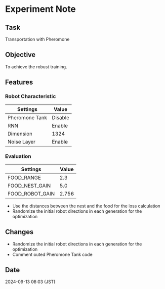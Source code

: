 # Experiment Note

## Task

Transportation with Pheromone

## Objective

To achieve the robust training.

## Features

### Robot Characteristic

| Settings       | Value   |
|----------------|---------|
| Pheromone Tank | Disable |
| RNN            | Enable  |
| Dimension      | 1324    |
| Noise Layer    | Enable  |

### Evaluation

| Settings        | Value |
|-----------------|-------|
| FOOD_RANGE      | 2.3   |
| FOOD_NEST_GAIN  | 5.0   |
| FOOD_ROBOT_GAIN | 2.756 |

- Use the distances between the nest and the food for the loss calculation
- Randomize the initial robot directions in each generation for the optimization

## Changes

- Randomize the initial robot directions in each generation for the optimization
- Comment outed Pheromone Tank code

## Date

2024-09-13 08:03 (JST)
